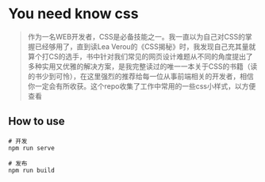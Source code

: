# You need know css
> 作为一名WEB开发者，CSS是必备技能之一。我一直以为自己对CSS的掌握已经够用了，直到读Lea Verou的《CSS揭秘》时，我发现自己充其量就算个打CS的选手，书中针对我们常见的网页设计难题从不同的角度提出了多种实用又优雅的解决方案，是我完整读过的唯一一本关于CSS的书籍（读的书少到可怜），在这里强烈的推荐给每一位从事前端相关的开发者，相信你一定会有所收获。这个repo收集了工作中常用的一些css小样式，以方便查看

## How to use
```
# 开发
npm run serve

# 发布
npm run build
```